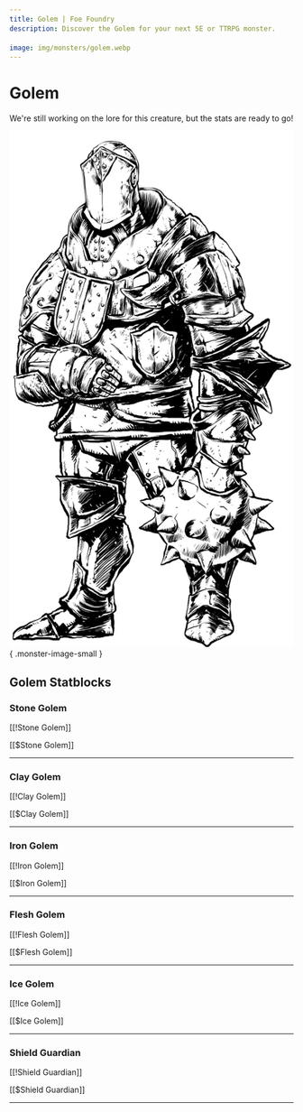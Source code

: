 ```yaml
---
title: Golem | Foe Foundry
description: Discover the Golem for your next 5E or TTRPG monster.

image: img/monsters/golem.webp
---
```


# Golem


We're still working on the lore for this creature, but the stats are ready to go!


![Golem](../img/monsters/golem.webp){ .monster-image-small }


## Golem Statblocks


### Stone Golem

[[!Stone Golem]]

[[$Stone Golem]]

---

### Clay Golem

[[!Clay Golem]]

[[$Clay Golem]]

---

### Iron Golem

[[!Iron Golem]]

[[$Iron Golem]]

---

### Flesh Golem

[[!Flesh Golem]]

[[$Flesh Golem]]

---

### Ice Golem

[[!Ice Golem]]

[[$Ice Golem]]

---

### Shield Guardian

[[!Shield Guardian]]

[[$Shield Guardian]]

---
